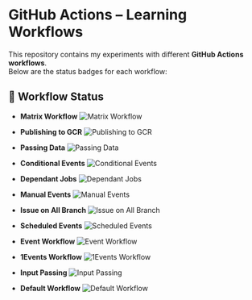 # GitHub Actions – Learning Workflows

This repository contains my experiments with different **GitHub Actions workflows**.  
Below are the status badges for each workflow:

## 🚦 Workflow Status

- **Matrix Workflow**
  ![Matrix Workflow](https://github.com/haveyoumetmiz/Actions-Learning/actions/workflows/matrix.yaml/badge.svg)

- **Publishing to GCR**
  ![Publishing to GCR](https://github.com/haveyoumetmiz/Actions-Learning/actions/workflows/publishingtoGCR.yaml/badge.svg)

- **Passing Data**
  ![Passing Data](https://github.com/haveyoumetmiz/Actions-Learning/actions/workflows/passing-data.yaml/badge.svg)

- **Conditional Events**
  ![Conditional Events](https://github.com/haveyoumetmiz/Actions-Learning/actions/workflows/conditionalevents.yaml/badge.svg)

- **Dependant Jobs**
  ![Dependant Jobs](https://github.com/haveyoumetmiz/Actions-Learning/actions/workflows/dependantjobs.yaml/badge.svg)

- **Manual Events**
  ![Manual Events](https://github.com/haveyoumetmiz/Actions-Learning/actions/workflows/manualevents.yaml/badge.svg)

- **Issue on All Branch**
  ![Issue on All Branch](https://github.com/haveyoumetmiz/Actions-Learning/actions/workflows/issueonallbranch.yaml/badge.svg)

- **Scheduled Events**
  ![Scheduled Events](https://github.com/haveyoumetmiz/Actions-Learning/actions/workflows/scheduledevents.yaml/badge.svg)

- **Event Workflow**
  ![Event Workflow](https://github.com/haveyoumetmiz/Actions-Learning/actions/workflows/event.yaml/badge.svg)

- **1Events Workflow**
  ![1Events Workflow](https://github.com/haveyoumetmiz/Actions-Learning/actions/workflows/1events.yaml/badge.svg)

- **Input Passing**
  ![Input Passing](https://github.com/haveyoumetmiz/Actions-Learning/actions/workflows/inputpassing.yaml/badge.svg)

- **Default Workflow**
  ![Default Workflow](https://github.com/haveyoumetmiz/Actions-Learning/actions/workflows/workflow.yml/badge.svg)

